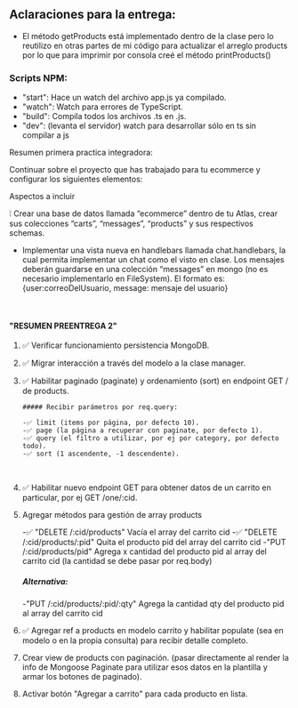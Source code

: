 ## Aclaraciones para la entrega:

- El método getProducts está implementado dentro de la clase pero lo reutilizo en otras partes de mi código para actualizar el arreglo products por lo que para imprimir por consola creé el método printProducts()

### Scripts NPM:

- "start": Hace un watch del archivo app.js ya compilado.
- "watch": Watch para errores de TypeScript.
- "build": Compila todos los archivos .ts en .js.
- "dev": (levanta el servidor) watch para desarrollar sólo en ts sin compilar a js

Resumen primera practica integradora:

Continuar sobre el proyecto que has trabajado para tu ecommerce y configurar los siguientes elementos:

Aspectos a incluir

❕ Crear una base de datos llamada “ecommerce” dentro de tu Atlas, crear sus colecciones “carts”, “messages”, “products” y sus respectivos schemas.

- Implementar una vista nueva en handlebars llamada chat.handlebars, la cual permita implementar un chat como el visto en clase. Los mensajes deberán guardarse en una colección “messages” en mongo (no es necesario implementarlo en FileSystem). El formato es: {user:correoDelUsuario, message: mensaje del usuario}

<br>

#### "RESUMEN PREENTREGA 2"

1.  ✅ Verificar funcionamiento persistencia MongoDB.
    <br>
2.  ✅ Migrar interacción a través del modelo a la clase manager.
    <br>
3.  ✅ Habilitar paginado (paginate) y ordenamiento (sort) en endpoint GET / de products.

        ##### Recibir parámetros por req.query:

        -✅ limit (items por página, por defecto 10).
        -✅ page (la página a recuperar con paginate, por defecto 1).
        -✅ query (el filtro a utilizar, por ej por category, por defecto todo).
        -✅ sort (1 ascendente, -1 descendente).

    <br>

4.  ✅ Habilitar nuevo endpoint GET para obtener datos de un carrito en particular, por ej GET /one/:cid.
    <br>
5.  Agregar métodos para gestión de array products

    -✅ "DELETE /:cid/products" Vacía el array del carrito cid
    -✅ "DELETE /:cid/products/:pid" Quita el producto pid del array del carrito cid
    -"PUT /:cid/products/pid" Agrega x cantidad del producto pid al array del carrito cid (la cantidad se debe pasar por req.body)

    ##### Alternativa:

    -"PUT /:cid/products/:pid/:qty" Agrega la cantidad qty del producto pid al array del carrito cid
    <br>

6.  ✅ Agregar ref a products en modelo carrito y habilitar populate (sea en modelo o en la propia consulta) para recibir detalle completo.
    <br>
7.  Crear view de products con paginación. (pasar directamente al render la info de Mongoose Paginate para utilizar esos datos en la plantilla y armar los botones de paginado).
    <br>
8.  Activar botón "Agregar a carrito" para cada producto en lista.
